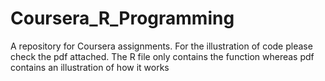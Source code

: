 # Coursera_R_Programming
A repository for Coursera assignments.
For the illustration of code please check the pdf attached.
The R file only contains the function whereas pdf contains an illustration of how it works
